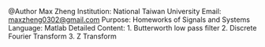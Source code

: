 @Author Max Zheng
Institution: National Taiwan University
Email: maxzheng0302@gmail.com
Purpose: Homeworks of Signals and Systems
Language: Matlab
Detailed Content: 
	1. Butterworth low pass filter
	2. Discrete Fourier Transform
	3. Z Transform
